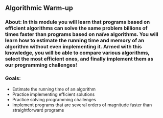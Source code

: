 ## Algorithmic Warm-up

### About: In this module you will learn that programs based on efficient algorithms can solve the same problem billions of times faster than programs based on naïve algorithms. You will learn how to estimate the running time and memory of an algorithm without even implementing it. Armed with this knowledge, you will be able to compare various algorithms, select the most efficient ones, and finally implement them as our programming challenges!

### Goals:
-    Estimate the running time of an algorithm
-    Practice implementing efficient solutions
-    Practice solving programming challenges
-    Implement programs that are several orders of magnitude faster than straightforward programs
